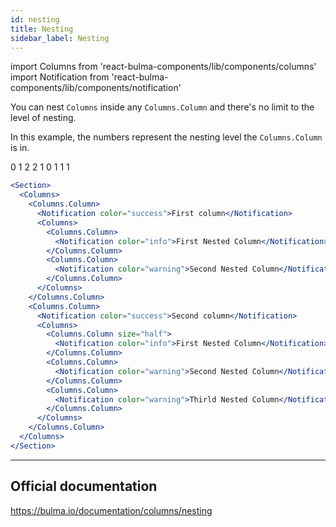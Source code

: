 ```yaml
---
id: nesting
title: Nesting
sidebar_label: Nesting
---
```


import Columns from 'react-bulma-components/lib/components/columns'
import Notification from 'react-bulma-components/lib/components/notification'

You can nest `Columns` inside any `Columns.Column` and there's no limit to
the level of nesting.

In this example, the numbers represent the nesting level the `Columns.Column` is in.

<Section>
  <Columns>
    <Columns.Column>
      <Notification color="primary">0</Notification>
      <Columns>
        <Columns.Column>
          <Notification color="info">1</Notification>
          <Columns>
            <Columns.Column size="half">
              <Notification color="danger">2</Notification>
            </Columns.Column>
            <Columns.Column size="half">
              <Notification color="danger">2</Notification>
            </Columns.Column>
          </Columns>
        </Columns.Column>
        <Columns.Column>
          <Notification color="info">1</Notification>
        </Columns.Column>
      </Columns>
    </Columns.Column>
    <Columns.Column>
      <Notification color="primary">0</Notification>
      <Columns>
        <Columns.Column size="two-thirds">
          <Notification color="info">1</Notification>
        </Columns.Column>
        <Columns.Column size="one-third">
          <Notification color="info">1</Notification>
        </Columns.Column>
        <Columns.Column>
          <Notification color="info">1</Notification>
        </Columns.Column>
      </Columns>
    </Columns.Column>
  </Columns>
</Section>

```jsx
<Section>
  <Columns>
    <Columns.Column>
      <Notification color="success">First column</Notification>
      <Columns>
        <Columns.Column>
          <Notification color="info">First Nested Column</Notification>
        </Columns.Column>
        <Columns.Column>
          <Notification color="warning">Second Nested Column</Notification>
        </Columns.Column>
      </Columns>
    </Columns.Column>
    <Columns.Column>
      <Notification color="success">Second column</Notification>
      <Columns>
        <Columns.Column size="half">
          <Notification color="info">First Nested Column</Notification>
        </Columns.Column>
        <Columns.Column>
          <Notification color="warning">Second Nested Column</Notification>
        </Columns.Column>
        <Columns.Column>
          <Notification color="warning">Thirld Nested Column</Notification>
        </Columns.Column>
      </Columns>
    </Columns.Column>
  </Columns>
</Section>
```

---

## Official documentation

https://bulma.io/documentation/columns/nesting
